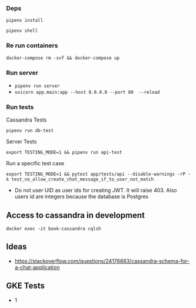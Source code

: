 ### Deps

`pipenv install`

`pipenv shell`

### Re run containers

`docker-compose rm -svf && docker-compose up`

### Run server

- `pipenv run server`
- `uvicorn app.main:app --host 0.0.0.0 --port 80  --reload`

### Run tests

Cassandra Tests

`pipenv run db-test`

Server Tests

`export TESTING_MODE=1 && pipenv run api-test`

Run a specific test case

`export TESTING_MODE=1 && pytest app/tests/api --disable-warnings -rP -k test_no_allow_create_chat_message_if_to_user_not_match`

- Do not user UID as user ids for creating JWT. It will raise 403. Also users id are integers because the database is Postgres

## Access to cassandra in development

`docker exec -it book-cassandra cqlsh`

## Ideas

- https://stackoverflow.com/questions/24176883/cassandra-schema-for-a-chat-application

## GKE Tests

- 1
